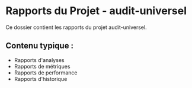 # Rapports du Projet - audit-universel

Ce dossier contient les rapports du projet audit-universel.

## Contenu typique :
- Rapports d'analyses
- Rapports de métriques
- Rapports de performance
- Rapports d'historique
